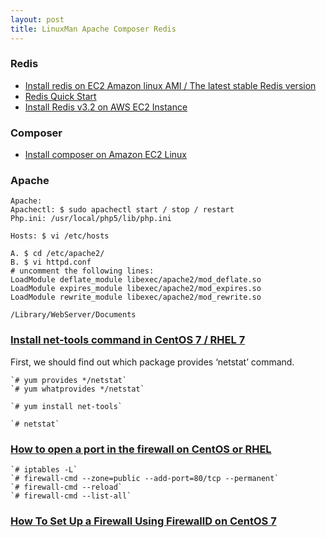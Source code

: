 ```yaml
---
layout: post
title: LinuxMan Apache Composer Redis
---
```


### Redis

- [Install redis on EC2 Amazon linux AMI / The latest stable Redis version](https://gist.github.com/ambuilding/1fd59869f8944f2eb834eb42cb5e470c)
- [Redis Quick Start](https://redis.io/topics/quickstart)
- [Install Redis v3.2 on AWS EC2 Instance](https://medium.com/@andrewcbass/install-redis-v3-2-on-aws-ec2-instance-93259d40a3ce)

### Composer

- [Install composer on Amazon EC2 Linux](https://gist.github.com/ambuilding/ad26e36ecc14a20dcb625554620e3689)

### Apache

```
Apache:
Apachectl: $ sudo apachectl start / stop / restart
Php.ini: /usr/local/php5/lib/php.ini

Hosts: $ vi /etc/hosts

A. $ cd /etc/apache2/
B. $ vi httpd.conf
# uncomment the following lines:
LoadModule deflate_module libexec/apache2/mod_deflate.so
LoadModule expires_module libexec/apache2/mod_expires.so
LoadModule rewrite_module libexec/apache2/mod_rewrite.so

/Library/WebServer/Documents
```

### [Install net-tools command in CentOS 7 / RHEL 7](https://www.ostechnix.com/linux-troubleshooting-netstat-command-not-found-in-centos-7-rhel-7/)

First, we should find out which package provides ‘netstat’ command.

```
`# yum provides */netstat`
`# yum whatprovides */netstat`

`# yum install net-tools`

`# netstat`
```

### [How to open a port in the firewall on CentOS or RHEL](http://ask.xmodulo.com/open-port-firewall-centos-rhel.html)

```
`# iptables -L`
`# firewall-cmd --zone=public --add-port=80/tcp --permanent`
`# firewall-cmd --reload`
`# firewall-cmd --list-all`
```

### [How To Set Up a Firewall Using FirewallD on CentOS 7](https://www.digitalocean.com/community/tutorials/how-to-set-up-a-firewall-using-firewalld-on-centos-7)
